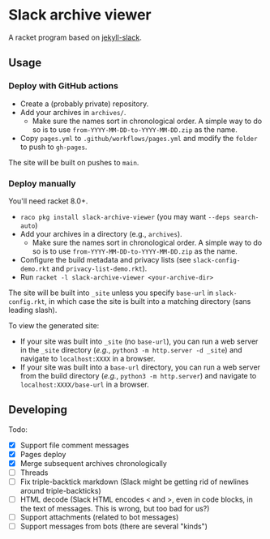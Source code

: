 # Slack archive viewer

A racket program based on [jekyll-slack](https://github.com/mdlincoln/jekyll-slack.git).

## Usage

### Deploy with GitHub actions

- Create a (probably private) repository.
- Add your archives in `archives/`.
  - Make sure the names sort in chronological order. A simple way to do so is to
    use `from-YYYY-MM-DD-to-YYYY-MM-DD.zip` as the name.
- Copy `pages.yml` to `.github/workflows/pages.yml` and modify the `folder` to
  push to `gh-pages`.

The site will be built on pushes to `main`.

### Deploy manually

You'll need racket 8.0+.

- `raco pkg install slack-archive-viewer` (you may want `--deps search-auto`)
- Add your archives in a directory (e.g., `archives`).
  - Make sure the names sort in chronological order. A simple way to do so is to
    use `from-YYYY-MM-DD-to-YYYY-MM-DD.zip` as the name.
- Configure the build metadata and privacy lists (see `slack-config-demo.rkt`
  and `privacy-list-demo.rkt`).
- Run `racket -l slack-archive-viewer <your-archive-dir>`

The site will be built into `_site` unless you specify `base-url` in
`slack-config.rkt`, in which case the site is built into a matching directory
(sans leading slash).

To view the generated site:
- If your site was built into `_site` (no `base-url`), you can run a web server
  in the `_site` directory (*e.g.*, `python3 -m http.server -d _site`) and
  navigate to `localhost:XXXX` in a browser.
- If your site was built into a `base-url` directory, you can run a web server
  from the build directory (*e.g.*, `python3 -m http.server`) and navigate to
  `localhost:XXXX/base-url` in a browser.

## Developing

Todo:

- [x] Support file comment messages
- [x] Pages deploy
- [x] Merge subsequent archives chronologically
- [ ] Threads
- [ ] Fix triple-backtick markdown (Slack might be getting rid of newlines around triple-backticks)
- [ ] HTML decode (Slack HTML encodes < and >, even in code blocks, in the text of messages. This is wrong, but too bad for us?)
- [ ] Support attachments (related to bot messages)
- [ ] Support messages from bots (there are several "kinds")
